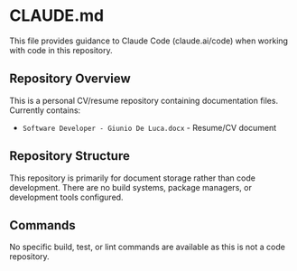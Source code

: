 # CLAUDE.md

This file provides guidance to Claude Code (claude.ai/code) when working with code in this repository.

## Repository Overview

This is a personal CV/resume repository containing documentation files. Currently contains:
- `Software Developer - Giunio De Luca.docx` - Resume/CV document

## Repository Structure

This repository is primarily for document storage rather than code development. There are no build systems, package managers, or development tools configured.

## Commands

No specific build, test, or lint commands are available as this is not a code repository.